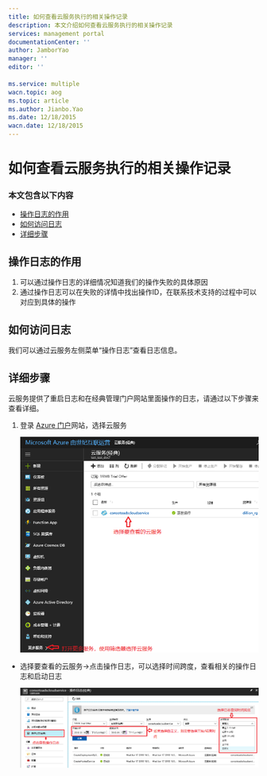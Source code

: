 ```yaml
---
title: 如何查看云服务执行的相关操作记录
description: 本文介绍如何查看云服务执行的相关操作记录
services: management portal
documentationCenter: ''
author: JamborYao
manager: ''
editor: ''

ms.service: multiple
wacn.topic: aog
ms.topic: article
ms.author: Jianbo.Yao
ms.date: 12/18/2015
wacn.date: 12/18/2015
---
```


# 如何查看云服务执行的相关操作记录

### 本文包含以下内容
- [操作日志的作用](#function)
- [如何访问日志](#access)
- [详细步骤](#detail)

## <a id="function"></a>操作日志的作用

1. 可以通过操作日志的详细情况知道我们的操作失败的具体原因
2. 通过操作日志可以在失败的详情中找出操作ID，在联系技术支持的过程中可以对应到具体的操作

## <a id="access"></a>如何访问日志

我们可以通过云服务左侧菜单“操作日志”查看日志信息。

## <a id="detail"></a>详细步骤

云服务提供了重启日志和在经典管理门户网站里面操作的日志，请通过以下步骤来查看详细。

1. 登录 [Azure 门户](https://portal.azure.cn/)网站，选择云服务

    ![](./media/aog-management-portal-how-to-see-operation-log/choose_cloudservice.PNG)

- 选择要查看的云服务->点击操作日志，可以选择时间跨度，查看相关的操作日志和启动日志

    ![](./media/aog-management-portal-how-to-see-operation-log/operationlog.PNG)
